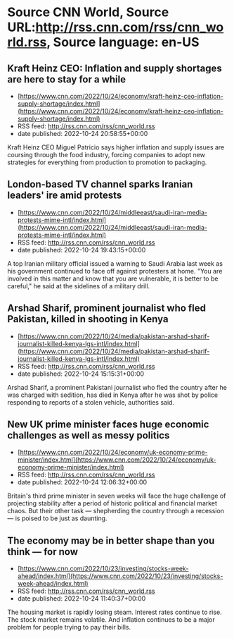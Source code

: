 # Source CNN World, Source URL:http://rss.cnn.com/rss/cnn_world.rss, Source language: en-US

## Kraft Heinz CEO: Inflation and supply shortages are here to stay for a while
 - [https://www.cnn.com/2022/10/24/economy/kraft-heinz-ceo-inflation-supply-shortage/index.html](https://www.cnn.com/2022/10/24/economy/kraft-heinz-ceo-inflation-supply-shortage/index.html)
 - RSS feed: http://rss.cnn.com/rss/cnn_world.rss
 - date published: 2022-10-24 20:58:55+00:00

Kraft Heinz CEO Miguel Patricio says higher inflation and supply issues are coursing through the food industry, forcing companies to adopt new strategies for everything from production to promotion to packaging.

## London-based TV channel sparks Iranian leaders' ire amid protests
 - [https://www.cnn.com/2022/10/24/middleeast/saudi-iran-media-protests-mime-intl/index.html](https://www.cnn.com/2022/10/24/middleeast/saudi-iran-media-protests-mime-intl/index.html)
 - RSS feed: http://rss.cnn.com/rss/cnn_world.rss
 - date published: 2022-10-24 19:43:15+00:00

A top Iranian military official issued a warning to Saudi Arabia last week as his government continued to face off against protesters at home. "You are involved in this matter and know that you are vulnerable, it is better to be careful," he said at the sidelines of a military drill.

## Arshad Sharif, prominent journalist who fled Pakistan, killed in shooting in Kenya
 - [https://www.cnn.com/2022/10/24/media/pakistan-arshad-sharif-journalist-killed-kenya-lgs-intl/index.html](https://www.cnn.com/2022/10/24/media/pakistan-arshad-sharif-journalist-killed-kenya-lgs-intl/index.html)
 - RSS feed: http://rss.cnn.com/rss/cnn_world.rss
 - date published: 2022-10-24 15:15:31+00:00

Arshad Sharif, a prominent Pakistani journalist who fled the country after he was charged with sedition, has died in Kenya after he was shot by police responding to reports of a stolen vehicle, authorities said.

## New UK prime minister faces huge economic challenges as well as messy politics
 - [https://www.cnn.com/2022/10/24/economy/uk-economy-prime-minister/index.html](https://www.cnn.com/2022/10/24/economy/uk-economy-prime-minister/index.html)
 - RSS feed: http://rss.cnn.com/rss/cnn_world.rss
 - date published: 2022-10-24 12:06:32+00:00

Britain's third prime minister in seven weeks will face the huge challenge of projecting stability after a period of historic political and financial market chaos. But their other task — shepherding the country through a recession — is poised to be just as daunting.

## The economy may be in better shape than you think — for now
 - [https://www.cnn.com/2022/10/23/investing/stocks-week-ahead/index.html](https://www.cnn.com/2022/10/23/investing/stocks-week-ahead/index.html)
 - RSS feed: http://rss.cnn.com/rss/cnn_world.rss
 - date published: 2022-10-24 11:40:37+00:00

The housing market is rapidly losing steam. Interest rates continue to rise. The stock market remains volatile. And inflation continues to be a major problem for people trying to pay their bills.
